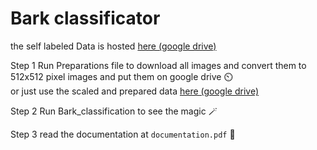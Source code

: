 # Bark classificator

the self labeled Data is hosted [here (google drive)](https://drive.google.com/drive/folders/1HjojkssAI8FYdwWkoiHQd3mc-LS2u42W?usp=share_link)

Step 1 Run Preparations file to download all images and convert them to 512x512 pixel images and put them on google drive :timer_clock:  
or just use the scaled and prepared data [here (google drive)](https://drive.google.com/drive/folders/1ajcaMICznvNNn9Pz49rizqTGLrYZ-Gs8?usp=share_link)

Step 2 Run Bark_classification to see the magic :magic_wand:

Step 3 read the documentation at `documentation.pdf` :notebook: